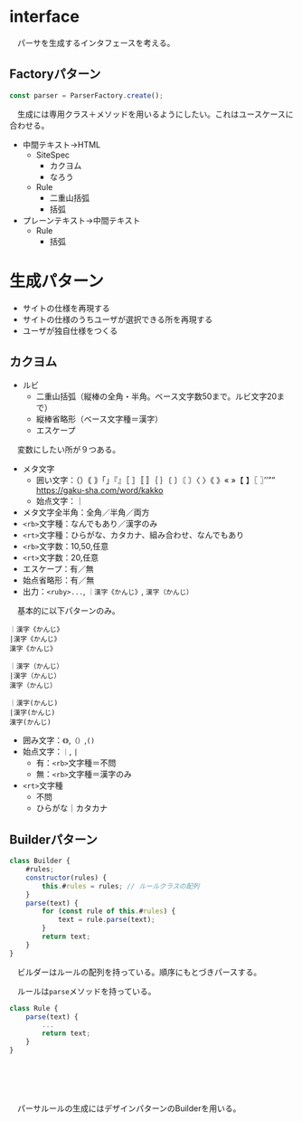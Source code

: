 # interface

　パーサを生成するインタフェースを考える。

## Factoryパターン

```javascript
const parser = ParserFactory.create();
```

　生成には専用クラス＋メソッドを用いるようにしたい。これはユースケースに合わせる。

* 中間テキスト->HTML
    * SiteSpec
        * カクヨム
        * なろう
    * Rule
        * 二重山括弧
        * 括弧
* プレーンテキスト->中間テキスト
    * Rule
        * 括弧

# 生成パターン

* サイトの仕様を再現する
* サイトの仕様のうちユーザが選択できる所を再現する
* ユーザが独自仕様をつくる

## カクヨム

* ルビ
    * 二重山括弧（縦棒の全角・半角。ベース文字数50まで。ルビ文字20まで）
    * 縦棒省略形（ベース文字種＝漢字）
    * エスケープ

　変数にしたい所が９つある。

* メタ文字
    * 囲い文字：（）｟ ｠「」『』［ ］〚 〛｛ ｝〔 〕〘 〙〈 〉《 》« »【 】〖 〗’’”” https://gaku-sha.com/word/kakko
    * 始点文字：｜
* メタ文字全半角：全角／半角／両方
* `<rb>`文字種：なんでもあり／漢字のみ
* `<rt>`文字種：ひらがな、カタカナ、組み合わせ、なんでもあり
* `<rb>`文字数：10,50,任意
* `<rt>`文字数：20,任意
* エスケープ：有／無
* 始点省略形：有／無
* 出力：`<ruby>...`, `｜漢字《かんじ》`, `漢字（かんじ）`

　基本的に以下パターンのみ。

```
｜漢字《かんじ》
|漢字《かんじ》
漢字《かんじ》

｜漢字（かんじ）
|漢字（かんじ）
漢字（かんじ）

｜漢字(かんじ)
|漢字(かんじ)
漢字(かんじ)
```

* 囲み文字：`《》`,`（）`,`()`
* 始点文字：`｜`, `|`
    * 有：`<rb>`文字種＝不問
    * 無：`<rb>`文字種＝漢字のみ
* `<rt>`文字種
    * 不問
    * ひらがな｜カタカナ

## Builderパターン

```javascript
class Builder {
    #rules;
    constructor(rules) {
        this.#rules = rules; // ルールクラスの配列
    }
    parse(text) {
        for (const rule of this.#rules) {
            text = rule.parse(text);
        }
        return text;
    }
}
```

　ビルダーはルールの配列を持っている。順序にもとづきパースする。

　ルールは`parse`メソッドを持っている。

```javascript
class Rule {
    parse(text) {
        ...
        return text;
    }
}
```
```javascript
```

```javascript
```

```javascript
```

```javascript
```

```javascript
```


　パーサルールの生成にはデザインパターンのBuilderを用いる。



